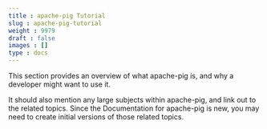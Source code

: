 ```yaml
---
title : apache-pig Tutorial
slug : apache-pig-tutorial
weight : 9979
draft : false
images : []
type : docs
---
```


This section provides an overview of what apache-pig is, and why a developer might want to use it.

It should also mention any large subjects within apache-pig, and link out to the related topics.  Since the Documentation for apache-pig is new, you may need to create initial versions of those related topics.


